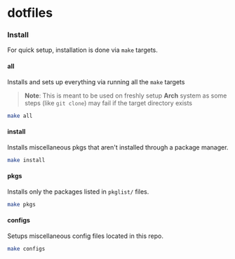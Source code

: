 # dotfiles

### Install
For quick setup, installation is done via `make` targets.

#### all
Installs and sets up everything via running all the `make` targets
> **Note**: This is meant to be used on freshly setup **Arch** system as
>           some steps (like `git clone`) may fail if the target directory
>           exists
```bash
make all
```

#### install
Installs miscellaneous pkgs that aren't installed through a package manager.
```bash
make install
```

#### pkgs
Installs only the packages listed in `pkglist/` files.
```bash
make pkgs
```

#### configs
Setups miscellaneous config files located in this repo.
```bash
make configs
```
